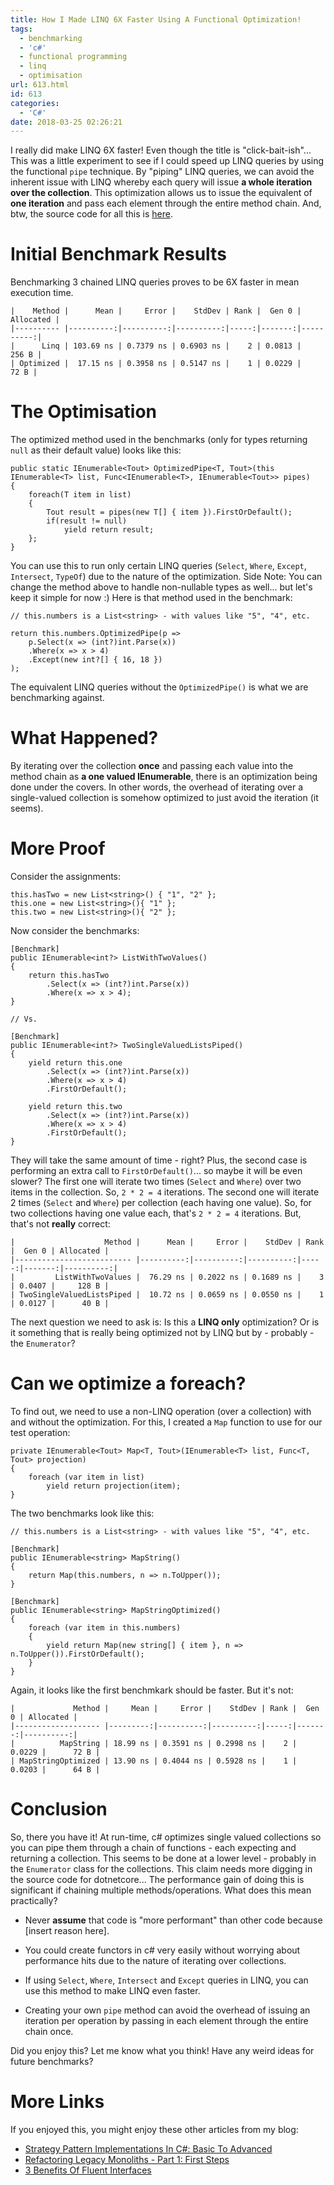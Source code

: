 ```yaml
---
title: How I Made LINQ 6X Faster Using A Functional Optimization!
tags:
  - benchmarking
  - 'c#'
  - functional programming
  - linq
  - optimisation
url: 613.html
id: 613
categories:
  - 'C#'
date: 2018-03-25 02:26:21
---
```


I really did make LINQ 6X faster! Even though the title is "click-bait-ish"... This was a little experiment to see if I could speed up LINQ queries by using the functional `pipe` technique. By "piping" LINQ queries, we can avoid the inherent issue with LINQ whereby each query will issue **a whole iteration over the collection**. This optimization allows us to issue the equivalent of **one iteration** and pass each element through the entire method chain. And, btw, the source code for all this is [here](https://github.com/jamesmh/csharp-linq-vs-enumerator-benchmark).

Initial Benchmark Results
=========================

Benchmarking 3 chained LINQ queries proves to be 6X faster in mean execution time.

    |    Method |      Mean |     Error |    StdDev | Rank |  Gen 0 | Allocated |
    |---------- |----------:|----------:|----------:|-----:|-------:|----------:|
    |      Linq | 103.69 ns | 0.7379 ns | 0.6903 ns |    2 | 0.0813 |     256 B |
    | Optimized |  17.15 ns | 0.3958 ns | 0.5147 ns |    1 | 0.0229 |      72 B |
    

The Optimisation
================

The optimized method used in the benchmarks (only for types returning `null` as their default value) looks like this:

    public static IEnumerable<Tout> OptimizedPipe<T, Tout>(this IEnumerable<T> list, Func<IEnumerable<T>, IEnumerable<Tout>> pipes)
    {
        foreach(T item in list)
        {
            Tout result = pipes(new T[] { item }).FirstOrDefault();
            if(result != null)
                yield return result;
        };
    }
    

You can use this to run only certain LINQ queries (`Select`, `Where`, `Except`, `Intersect`, `TypeOf`) due to the nature of the optimization. Side Note: You can change the method above to handle non-nullable types as well... but let's keep it simple for now :) Here is that method used in the benchmark:

    // this.numbers is a List<string> - with values like "5", "4", etc.
    
    return this.numbers.OptimizedPipe(p =>
        p.Select(x => (int?)int.Parse(x))
        .Where(x => x > 4)
        .Except(new int?[] { 16, 18 })
    );
    

The equivalent LINQ queries without the `OptimizedPipe()` is what we are benchmarking against.

What Happened?
==============

By iterating over the collection **once** and passing each value into the method chain as **a one valued IEnumerable**, there is an optimization being done under the covers. In other words, the overhead of iterating over a single-valued collection is somehow optimized to just avoid the iteration (it seems).

More Proof
==========

Consider the assignments:

    this.hasTwo = new List<string>() { "1", "2" };
    this.one = new List<string>(){ "1" };
    this.two = new List<string>(){ "2" };
    

Now consider the benchmarks:

    [Benchmark]
    public IEnumerable<int?> ListWithTwoValues()
    {
        return this.hasTwo
            .Select(x => (int?)int.Parse(x))
            .Where(x => x > 4);
    }
    
    // Vs.
    
    [Benchmark]
    public IEnumerable<int?> TwoSingleValuedListsPiped()
    {
        yield return this.one
            .Select(x => (int?)int.Parse(x))
            .Where(x => x > 4)
            .FirstOrDefault();
    
        yield return this.two
            .Select(x => (int?)int.Parse(x))
            .Where(x => x > 4)
            .FirstOrDefault();
    }
    

They will take the same amount of time - right? Plus, the second case is performing an extra call to `FirstOrDefault()`... so maybe it will be even slower? The first one will iterate two times (`Select` and `Where`) over two items in the collection. So, `2 * 2 = 4` iterations. The second one will iterate 2 times (`Select` and `Where`) per collection (each having one value). So, for two collections having one value each, that's `2 * 2 = 4` iterations. But, that's not **really** correct:

    |                    Method |      Mean |     Error |    StdDev | Rank |  Gen 0 | Allocated |
    |-------------------------- |----------:|----------:|----------:|-----:|-------:|----------:|
    |         ListWithTwoValues |  76.29 ns | 0.2022 ns | 0.1689 ns |    3 | 0.0407 |     128 B |
    | TwoSingleValuedListsPiped |  10.72 ns | 0.0659 ns | 0.0550 ns |    1 | 0.0127 |      40 B |
    

The next question we need to ask is: Is this a **LINQ only** optimization? Or is it something that is really being optimized not by LINQ but by - probably - the `Enumerator`?

Can we optimize a foreach?
==========================

To find out, we need to use a non-LINQ operation (over a collection) with and without the optimization. For this, I created a `Map` function to use for our test operation:

    private IEnumerable<Tout> Map<T, Tout>(IEnumerable<T> list, Func<T, Tout> projection)
    {
        foreach (var item in list)
            yield return projection(item);
    }
    

The two benchmarks look like this:

    // this.numbers is a List<string> - with values like "5", "4", etc.
    
    [Benchmark]
    public IEnumerable<string> MapString()
    {
        return Map(this.numbers, n => n.ToUpper());
    }
    
    [Benchmark]
    public IEnumerable<string> MapStringOptimized()
    {
        foreach (var item in this.numbers)
        {
            yield return Map(new string[] { item }, n => n.ToUpper()).FirstOrDefault();
        }
    }
    

Again, it looks like the first benchmkark should be faster. But it's not:

    |             Method |     Mean |     Error |    StdDev | Rank |  Gen 0 | Allocated |
    |------------------- |---------:|----------:|----------:|-----:|-------:|----------:|
    |          MapString | 18.99 ns | 0.3591 ns | 0.2998 ns |    2 | 0.0229 |      72 B |
    | MapStringOptimized | 13.90 ns | 0.4044 ns | 0.5928 ns |    1 | 0.0203 |      64 B |
    
    

Conclusion
==========

So, there you have it! At run-time, c# optimizes single valued collections so you can pipe them through a chain of functions - each expecting and returning a collection. This seems to be done at a lower level - probably in the `Enumerator` class for the collections. This claim needs more digging in the source code for dotnetcore... The performance gain of doing this is significant if chaining multiple methods/operations. What does this mean practically?

*   Never **assume** that code is "more performant" than other code because \[insert reason here\].
    
*   You could create functors in c# very easily without worrying about performance hits due to the nature of iterating over collections.
    
*   If using `Select`, `Where`, `Intersect` and `Except` queries in LINQ, you can use this method to make LINQ even faster.
    
*   Creating your own `pipe` method can avoid the overhead of issuing an iteration per operation by passing in each element through the entire chain once.
    

Did you enjoy this? Let me know what you think! Have any weird ideas for future benchmarks?

More Links
==========

If you enjoyed this, you might enjoy these other articles from my blog:

*   [Strategy Pattern Implementations In C#: Basic To Advanced](https://www.blog.jamesmichaelhickey.com/strategy-pattern-implementations/)
*   [Refactoring Legacy Monoliths - Part 1: First Steps](https://www.blog.jamesmichaelhickey.com/refactoring-legacy-monoliths-first-steps/)
*   [3 Benefits Of Fluent Interfaces](https://www.blog.jamesmichaelhickey.com/3-benefits-fluent-interfaces/)